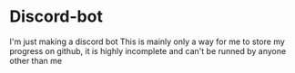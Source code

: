 # Discord-bot
I'm just making a discord bot
This is mainly only a way for me to store my progress on github, it is highly incomplete and can't be runned by anyone other than me

